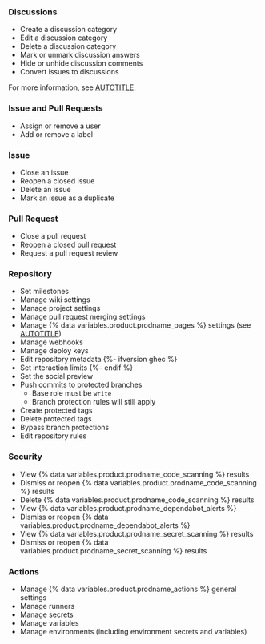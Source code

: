 ### Discussions

* Create a discussion category
* Edit a discussion category
* Delete a discussion category
* Mark or unmark discussion answers
* Hide or unhide discussion comments
* Convert issues to discussions

For more information, see [AUTOTITLE](/discussions).

### Issue and Pull Requests

* Assign or remove a user
* Add or remove a label

### Issue

* Close an issue
* Reopen a closed issue
* Delete an issue
* Mark an issue as a duplicate

### Pull Request

* Close a pull request
* Reopen a closed pull request
* Request a pull request review

### Repository

* Set milestones
* Manage wiki settings
* Manage project settings
* Manage pull request merging settings
* Manage {% data variables.product.prodname_pages %} settings (see [AUTOTITLE](/pages/getting-started-with-github-pages/configuring-a-publishing-source-for-your-github-pages-site))
* Manage webhooks
* Manage deploy keys
* Edit repository metadata
{%- ifversion ghec %}
* Set interaction limits
{%- endif %}
* Set the social preview
* Push commits to protected branches
  * Base role must be `write`
  * Branch protection rules will still apply
* Create protected tags
* Delete protected tags
* Bypass branch protections
* Edit repository rules

### Security

* View {% data variables.product.prodname_code_scanning %} results
* Dismiss or reopen {% data variables.product.prodname_code_scanning %} results
* Delete {% data variables.product.prodname_code_scanning %} results
* View {% data variables.product.prodname_dependabot_alerts %}
* Dismiss or reopen {% data variables.product.prodname_dependabot_alerts %}
* View {% data variables.product.prodname_secret_scanning %} results
* Dismiss or reopen {% data variables.product.prodname_secret_scanning %} results

### Actions

* Manage {% data variables.product.prodname_actions %} general settings
* Manage runners
* Manage secrets
* Manage variables
* Manage environments (including environment secrets and variables) 
  
